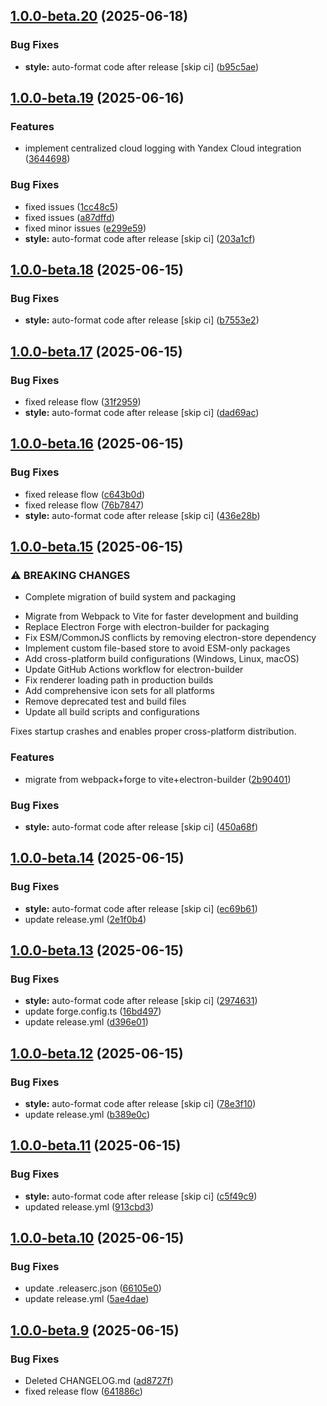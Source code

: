 ## [1.0.0-beta.20](https://github.com/thevladbog/cider-code-app/compare/v1.0.0-beta.19...v1.0.0-beta.20) (2025-06-18)

### Bug Fixes

- **style:** auto-format code after release [skip ci] ([b95c5ae](https://github.com/thevladbog/cider-code-app/commit/b95c5ae300629a2cfc3a7c873b79e4a27d2c9f6e))

## [1.0.0-beta.19](https://github.com/thevladbog/cider-code-app/compare/v1.0.0-beta.18...v1.0.0-beta.19) (2025-06-16)

### Features

- implement centralized cloud logging with Yandex Cloud integration ([3644698](https://github.com/thevladbog/cider-code-app/commit/3644698adc13c8e636675d563b3bae0b77cba99f))

### Bug Fixes

- fixed issues ([1cc48c5](https://github.com/thevladbog/cider-code-app/commit/1cc48c5a31dd3d205fe203fbee1b6117fdbc3995))
- fixed issues ([a87dffd](https://github.com/thevladbog/cider-code-app/commit/a87dffd2c91d84a67a0c5dce0a0a007dd6039e8f))
- fixed minor issues ([e299e59](https://github.com/thevladbog/cider-code-app/commit/e299e59f7a4d1bfbbcecaa1b4fafa730eaef075b))
- **style:** auto-format code after release [skip ci] ([203a1cf](https://github.com/thevladbog/cider-code-app/commit/203a1cf952af96d28e7a328b0d3c7b1d3ac1a993))

## [1.0.0-beta.18](https://github.com/thevladbog/cider-code-app/compare/v1.0.0-beta.17...v1.0.0-beta.18) (2025-06-15)

### Bug Fixes

- **style:** auto-format code after release [skip ci] ([b7553e2](https://github.com/thevladbog/cider-code-app/commit/b7553e22faf8c14158e2a342011c96c3f6cf3613))

## [1.0.0-beta.17](https://github.com/thevladbog/cider-code-app/compare/v1.0.0-beta.16...v1.0.0-beta.17) (2025-06-15)

### Bug Fixes

- fixed release flow ([31f2959](https://github.com/thevladbog/cider-code-app/commit/31f295942a6e2e19c2a4ded4ee6d6f357cb6b3cc))
- **style:** auto-format code after release [skip ci] ([dad69ac](https://github.com/thevladbog/cider-code-app/commit/dad69ac0cb06f0c9e3301f33ec0ed7ae7f4103d9))

## [1.0.0-beta.16](https://github.com/thevladbog/cider-code-app/compare/v1.0.0-beta.15...v1.0.0-beta.16) (2025-06-15)

### Bug Fixes

- fixed release flow ([c643b0d](https://github.com/thevladbog/cider-code-app/commit/c643b0d2debe110630518cdac0bce2206bebfe75))
- fixed release flow ([76b7847](https://github.com/thevladbog/cider-code-app/commit/76b784764ca389c36983d01d5b4b298b80a138f5))
- **style:** auto-format code after release [skip ci] ([436e28b](https://github.com/thevladbog/cider-code-app/commit/436e28bcf0936fcd2285b593a6280ceeb4f41eac))

## [1.0.0-beta.15](https://github.com/thevladbog/cider-code-app/compare/v1.0.0-beta.14...v1.0.0-beta.15) (2025-06-15)

### ⚠ BREAKING CHANGES

- Complete migration of build system and packaging

* Migrate from Webpack to Vite for faster development and building
* Replace Electron Forge with electron-builder for packaging
* Fix ESM/CommonJS conflicts by removing electron-store dependency
* Implement custom file-based store to avoid ESM-only packages
* Add cross-platform build configurations (Windows, Linux, macOS)
* Update GitHub Actions workflow for electron-builder
* Fix renderer loading path in production builds
* Add comprehensive icon sets for all platforms
* Remove deprecated test and build files
* Update all build scripts and configurations

Fixes startup crashes and enables proper cross-platform distribution.

### Features

- migrate from webpack+forge to vite+electron-builder ([2b90401](https://github.com/thevladbog/cider-code-app/commit/2b904013c0a33d192d0f28c27b2ad22412e47edd))

### Bug Fixes

- **style:** auto-format code after release [skip ci] ([450a68f](https://github.com/thevladbog/cider-code-app/commit/450a68f6c311c0aa88f9f8839b108c215ca9b0f9))

## [1.0.0-beta.14](https://github.com/thevladbog/cider-code-app/compare/v1.0.0-beta.13...v1.0.0-beta.14) (2025-06-15)

### Bug Fixes

- **style:** auto-format code after release [skip ci] ([ec69b61](https://github.com/thevladbog/cider-code-app/commit/ec69b61f91c826d76a727f89a6b7d90b00b163a8))
- update release.yml ([2e1f0b4](https://github.com/thevladbog/cider-code-app/commit/2e1f0b45a29af1d5273d356478ea2be265c01603))

## [1.0.0-beta.13](https://github.com/thevladbog/cider-code-app/compare/v1.0.0-beta.12...v1.0.0-beta.13) (2025-06-15)

### Bug Fixes

- **style:** auto-format code after release [skip ci] ([2974631](https://github.com/thevladbog/cider-code-app/commit/29746317ca34acabcc491993ea9e241e52e39dd6))
- update forge.config.ts ([16bd497](https://github.com/thevladbog/cider-code-app/commit/16bd497c0c6c42414e0170e0a45370b4c3184f17))
- update release.yml ([d396e01](https://github.com/thevladbog/cider-code-app/commit/d396e01f819bc0253942a713c6cf54e98ea9e4df))

## [1.0.0-beta.12](https://github.com/thevladbog/cider-code-app/compare/v1.0.0-beta.11...v1.0.0-beta.12) (2025-06-15)

### Bug Fixes

- **style:** auto-format code after release [skip ci] ([78e3f10](https://github.com/thevladbog/cider-code-app/commit/78e3f10441b1901f5daa55432ec5c85ce7223054))
- update release.yml ([b389e0c](https://github.com/thevladbog/cider-code-app/commit/b389e0c2d08cb1956b885d5e34847490d76fd5d2))

## [1.0.0-beta.11](https://github.com/thevladbog/cider-code-app/compare/v1.0.0-beta.10...v1.0.0-beta.11) (2025-06-15)

### Bug Fixes

- **style:** auto-format code after release [skip ci] ([c5f49c9](https://github.com/thevladbog/cider-code-app/commit/c5f49c93459bb54c6f1525aa527d1c67c60ffc9f))
- updated release.yml ([913cbd3](https://github.com/thevladbog/cider-code-app/commit/913cbd3906cc36d3e3215f303c8f6e3b479074a5))

## [1.0.0-beta.10](https://github.com/thevladbog/cider-code-app/compare/v1.0.0-beta.9...v1.0.0-beta.10) (2025-06-15)

### Bug Fixes

- update .releaserc.json ([66105e0](https://github.com/thevladbog/cider-code-app/commit/66105e06e05273f19e4044ab3f370596b89a5d55))
- update release.yml ([5ae4dae](https://github.com/thevladbog/cider-code-app/commit/5ae4daed9fa80bbb75b1ab7661e9996bbcec33d8))

## [1.0.0-beta.9](https://github.com/thevladbog/cider-code-app/compare/v1.0.0-beta.8...v1.0.0-beta.9) (2025-06-15)

### Bug Fixes

- Deleted CHANGELOG.md ([ad8727f](https://github.com/thevladbog/cider-code-app/commit/ad8727fdf16e321ae8f6d18129edec05bcfa0d2e))
- fixed release flow ([641886c](https://github.com/thevladbog/cider-code-app/commit/641886c3b08c205ae895b025808ead2a5c9376a4))
